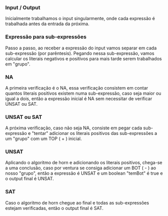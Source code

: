 ### Input / Output
Inicialmente trabalhamos o input singularmente, onde cada expressão é trabalhada antes da entrada da próxima.
### Expressão para sub-expressões
Passo a passo, ao receber a expressão do input vamos separar em cada sub-expressão (por parêntesis). Pegando nessa sub-expressão, vamos calcular os literais negativos e positivos para mais tarde serem trabalhados em "grupo".
### NA
A primeira verificação é o NA, essa verificação consistem em contar quantos literais positivos existem numa sub-expressão, caso seja maior ou igual a dois, então a expressão inicial é NA sem necessitar de verificar UNSAT ou SAT.
### UNSAT ou SAT
A próxima verificação, caso não seja NA, consiste em pegar cada sub-expressão e "tentar" adicionar os literais positivos das sub-expressões a um "grupo" com um TOP ( + ) inicial.
### UNSAT
Aplicando o algoritmo de horn e adicionando os literais positivos, chega-se a uma conclusão, caso por ventura se consiga adicionar um BOT ( - ) ao nosso "grupo", então a expressão é UNSAT e um boolean "temBot" é true e o output final é UNSAT.
### SAT
Caso o algoritmo de horn chegue ao final e todas as sub-expressões estejam verificadas, então o output final é SAT.
